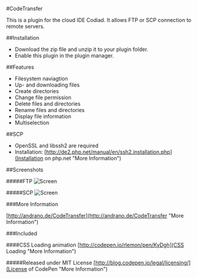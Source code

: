 #CodeTransfer

This is a plugin for the cloud IDE Codiad. It allows FTP or SCP connection to remote servers.

##Installation

- Download the zip file and unzip it to your plugin folder.
- Enable this plugin in the plugin manager.

##Features

- Filesystem naviagtion
- Up- and downloading files
- Create directories
- Change file permission
- Delete files and directories
- Rename files and directories
- Display file information
- Multiselection

##SCP

- OpenSSL and libssh2 are required
- Installation: [http://de2.php.net/manual/en/ssh2.installation.php](Installation on php.net "More Information")

##Screenshots

#####FTP
![Screen](http://andrano.de/CodeTransfer/img/screen1.jpg "Screen")

#####SCP
![Screen](http://andrano.de/CodeTransfer/img/screen2.jpg "Screen")

###More Information

[http://andrano.de/CodeTransfer](http://andrano.de/CodeTransfer "More Information")


###Included

####CSS Loading animation
[http://codepen.io/rlemon/pen/KyDgh](CSS Loading "More Information")

#####Released under MIT License
[http://blog.codepen.io/legal/licensing/](License of CodePen "More Information")
